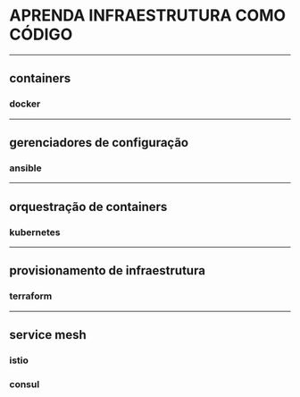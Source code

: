 # APRENDA INFRAESTRUTURA COMO CÓDIGO
---
## containers
### docker
<!---
### LXC
### podman
--->
---
## gerenciadores de configuração
### ansible
<!---
### chef
### salt
### puppet
--->
---
## orquestração de containers
### kubernetes
<!---
### docker swarm
### mesos
### nomad
--->
---
## provisionamento de infraestrutura
### terraform
<!---
### cloudformation
### pulumi
--->
---
## service mesh
### istio
### consul
<!---
### envoy
### linkerd
--->